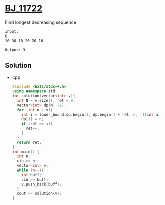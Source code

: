 # [BJ_11722](https://acmicpc.net/problem/11722)

Find longest decreasing sequence

```txt
Input:
6
10 30 10 20 20 10

Output: 3
```

## Solution

* cpp

  ```cpp
  #include <bits/stdc++.h>
  using namespace std;
  int solution(vector<int> v){
    int N = v.size(), ret = 0;
    vector<int> dp(N, -1);
    for (int n : v){
      int i = lower_bound(dp.begin(), dp.begin() + ret, n, [](int a, int b){return a > b;}) - dp.begin();
      dp[i] = n;
      if (ret == i){
        ret++;
      }
    }
    return ret;
  }
  int main() {
    int n;
    cin >> n;
    vector<int> v;
    while (n--){
      int buff;
      cin >> buff;
      v.push_back(buff);
    }
    cout << solution(v);
  }
  ```
